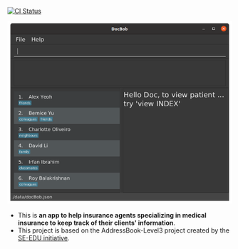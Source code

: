 [![CI Status](https://github.com/AY2021S2-CS2103T-W12-1/tp/workflows/Java%20CI/badge.svg)](https://github.com/AY2021S2-CS2103T-W12-1/tp/actions)

![Ui](docs/images/Ui.png)

* This is **an app to help insurance agents specializing in medical insurance to keep track of their clients' information**.<br>
* This project is based on the AddressBook-Level3 project created by the [SE-EDU initiative](https://se-education.org).
